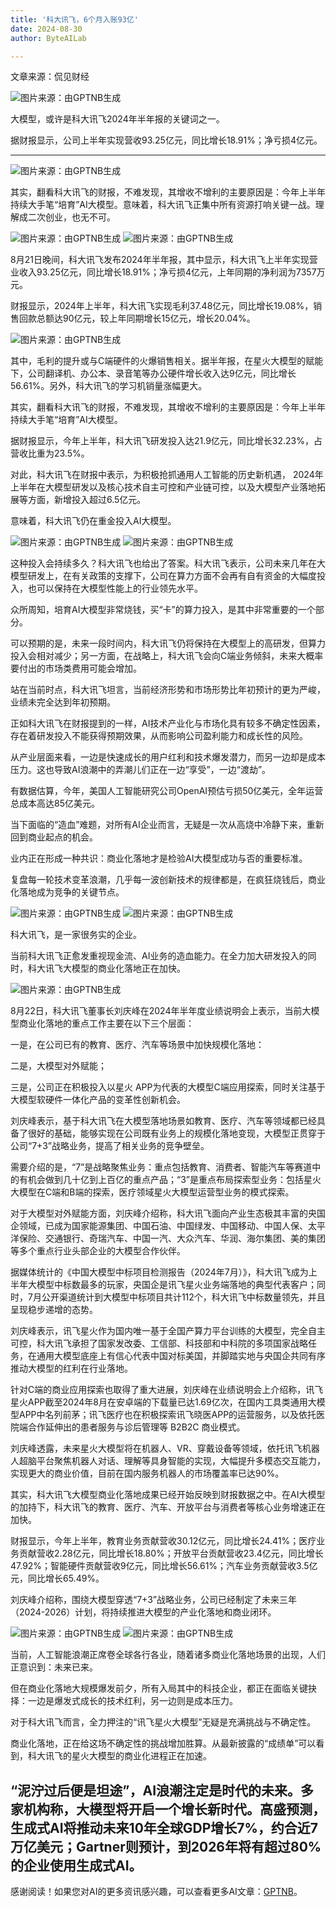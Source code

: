 ```yaml
---
title: '科大讯飞，6个月入账93亿'
date: 2024-08-30
author: ByteAILab

---
```


文章来源：侃见财经

![图片来源：由GPTNB生成](http://www.jesonc.com/upload/3B33CB85B496C0CB6FBA4C2BD79320AD/1724920190168/lrY8ZSqcIZ5SKyliXkfffbQbJnLI.png)

大模型，或许是科大讯飞2024年半年报的关键词之一。

据财报显示，公司上半年实现营收93.25亿元，同比增长18.91%；净亏损4亿元。

---


![图片来源：由GPTNB生成](http://www.jesonc.com/FuzkvkTBJJzg1gMxO72_9b4A_OA1)

其实，翻看科大讯飞的财报，不难发现，其增收不增利的主要原因是：今年上半年持续大手笔“培育”AI大模型。意味着，科大讯飞正集中所有资源打响关键一战。理解成二次创业，也无不可。

![图片来源：由GPTNB生成](http://www.jesonc.com/FkMkOuHt_xIZPjNfq9lzGQCDlA9U)
![图片来源：由GPTNB生成](http://www.jesonc.com/FulxEFJvBG_CfE6-zoxThknEpXon)

8月21日晚间，科大讯飞发布2024年半年报，其中显示，科大讯飞上半年实现营业收入93.25亿元，同比增长18.91%；净亏损4亿元，上年同期的净利润为7357万元。

财报显示，2024年上半年，科大讯飞实现毛利37.48亿元，同比增长19.08%，销售回款总额达90亿元，较上年同期增长15亿元，增长20.04%。

![图片来源：由GPTNB生成](http://www.jesonc.com/Fpmz2hTfquEcj9lbIIbN4AGsZhWW)

其中，毛利的提升或与C端硬件的火爆销售相关。据半年报，在星火大模型的赋能下，公司翻译机、办公本、录音笔等办公硬件增长收入达9亿元，同比增长56.61%。另外，科大讯飞的学习机销量涨幅更大。

其实，翻看科大讯飞的财报，不难发现，其增收不增利的主要原因是：今年上半年持续大手笔“培育”AI大模型。

据财报显示，今年上半年，科大讯飞研发投入达21.9亿元，同比增长32.23%，占营收比重为23.5%。

对此，科大讯飞在财报中表示，为积极抢抓通用人工智能的历史新机遇， 2024年上半年在大模型研发以及核心技术自主可控和产业链可控，以及大模型产业落地拓展等方面，新增投入超过6.5亿元。

意味着，科大讯飞仍在重金投入AI大模型。

![图片来源：由GPTNB生成](http://www.jesonc.com/FnNst_qJjXFSdWv3gXGYaN5G7Lrk)
![图片来源：由GPTNB生成](http://www.jesonc.com/FhPY0rJMnu0h_5fPG4oYXdnEBSVp)

这种投入会持续多久？科大讯飞也给出了答案。科大讯飞表示，公司未来几年在大模型研发上，在有关政策的支撑下，公司在算力方面不会再有自有资金的大幅度投入，也可以保持在大模型性能上的行业领先水平。

众所周知，培育AI大模型非常烧钱，买“卡”的算力投入，是其中非常重要的一个部分。

可以预期的是，未来一段时间内，科大讯飞仍将保持在大模型上的高研发，但算力投入会相对减少；另一方面，在战略上，科大讯飞会向C端业务倾斜，未来大概率要付出的市场类费用可能会增加。

站在当前时点，科大讯飞坦言，当前经济形势和市场形势比年初预计的更为严峻，业绩未完全达到年初预期。

正如科大讯飞在财报提到的一样，AI技术产业化与市场化具有较多不确定性因素，存在着研发投入不能获得预期效果，从而影响公司盈利能力和成长性的风险。

从产业层面来看，一边是快速成长的用户红利和技术爆发潜力，而另一边却是成本压力。这也导致AI浪潮中的弄潮儿们正在一边“享受”，一边“渡劫”。

有数据估算，今年，美国人工智能研究公司OpenAI预估亏损50亿美元，全年运营总成本高达85亿美元。

当下面临的“造血”难题，对所有AI企业而言，无疑是一次从高烧中冷静下来，重新回到商业起点的机会。

业内正在形成一种共识：商业化落地才是检验AI大模型成功与否的重要标准。

复盘每一轮技术变革浪潮，几乎每一波创新技术的规律都是，在疯狂烧钱后，商业化落地成为竞争的关键节点。

![图片来源：由GPTNB生成](http://www.jesonc.com/FmmW70fa2YK5QvYlSodLYrvxyWjM)
![图片来源：由GPTNB生成](http://www.jesonc.com/Ft8sH9hSb2vcDzU8XdWdLgbmH0R-)

科大讯飞，是一家很务实的企业。

当前科大讯飞正愈发重视现金流、AI业务的造血能力。在全力加大研发投入的同时，科大讯飞大模型的商业化落地正在加快。

![图片来源：由GPTNB生成](http://www.jesonc.com/FukgL6rS-yMMM6oJlQzC91Go-n7y)

8月22日，科大讯飞董事长刘庆峰在2024年半年度业绩说明会上表示，当前大模型商业化落地的重点工作主要在以下三个层面：

一是，在公司已有的教育、医疗、汽车等场景中加快规模化落地：

二是，大模型对外赋能；

三是，公司正在积极投入以星火 APP为代表的大模型C端应用探索，同时关注基于大模型软硬件一体化产品的变革性创新机会。

刘庆峰表示，基于科大讯飞在大模型落地场景如教育、医疗、汽车等领域都已经具备了很好的基础，能够实现在公司既有业务上的规模化落地变现，大模型正贯穿于公司“7+3”战略业务，提高了相关业务的竞争壁垒。

需要介绍的是，“7”是战略聚焦业务：重点包括教育、消费者、智能汽车等赛道中的有机会做到几十亿到上百亿的重点产品；“3”是重点布局探索型业务：包括星火大模型在C端和B端的探索，医疗领域星火大模型运营型业务的模式探索。

对于大模型对外赋能方面，刘庆峰介绍称，科大讯飞面向产业生态极其丰富的央国企领域，已成为国家能源集团、中国石油、中国绿发、中国移动、中国人保、太平洋保险、交通银行、奇瑞汽车、中国一汽、大众汽车、华润、海尔集团、美的集团等多个重点行业头部企业的大模型合作伙伴。

据媒体统计的《中国大模型中标项目检测报告（2024年7月）》，科大讯飞成为上半年大模型中标数最多的玩家，央国企是讯飞星火业务端落地的典型代表客户；同时，7月公开渠道统计到大模型中标项目共计112个，科大讯飞中标数量领先，并且呈现稳步递增的态势。

刘庆峰表示，讯飞星火作为国内唯一基于全国产算力平台训练的大模型，完全自主可控，科大讯飞承担了国家发改委、工信部、科技部和中科院的多项国家战略任务，在通用大模型底座上有信心代表中国对标美国，并脚踏实地与央国企共同有序推动大模型的红利在行业落地。

针对C端的商业应用探索也取得了重大进展，刘庆峰在业绩说明会上介绍称，讯飞星火APP截至2024年8月在安卓端的下载量已达1.69亿次，在国内工具类通用大模型APP中名列前茅；讯飞医疗也在积极探索讯飞晓医APP的运营服务，以及依托医院端合作延伸出的患者服务与诊后管理等 B2B2C 商业模式。

刘庆峰透露，未来星火大模型将在机器人、VR、穿戴设备等领域，依托讯飞机器人超脑平台聚焦机器人对话、理解等具身智能的实现，大幅提升多模态交互能力，实现更大的商业价值，目前在国内服务机器人的市场覆盖率已达90%。

其实，科大讯飞大模型商业化落地成果已经开始反映到财报数据之中。在AI大模型的加持下，科大讯飞的教育、医疗、汽车、开放平台与消费者等核心业务增速正在加快。

财报显示，今年上半年，教育业务贡献营收30.12亿元，同比增长24.41%；医疗业务贡献营收2.28亿元，同比增长18.80%；开放平台贡献营收23.4亿元，同比增长47.92%；智能硬件贡献营收9亿元，同比增长56.61%；汽车业务贡献营收3.5亿元，同比增长65.49%。

刘庆峰介绍称，围绕大模型穿透“7+3”战略业务，公司已经制定了未来三年（2024-2026）计划，将持续推进大模型的产业化落地和商业闭环。

![图片来源：由GPTNB生成](http://www.jesonc.com/FktaC10p2XgoSUaETopFEIz4-xnl)
![图片来源：由GPTNB生成](http://www.jesonc.com/FuuKBGNnWGsTtnkfBLy5FTPTi6mv)

当前，人工智能浪潮正席卷全球各行各业，随着诸多商业化落地场景的出现，人们正意识到：未来已来。

但在商业化落地大规模爆发前夕，所有入局其中的科技企业，都正在面临关键抉择：一边是爆发式成长的技术红利，另一边则是成本压力。

对于科大讯飞而言，全力押注的“讯飞星火大模型”无疑是充满挑战与不确定性。

商业化落地，正在给这场不确定性的挑战增加胜算。从最新披露的“成绩单”可以看到，科大讯飞的星火大模型的商业化进程正在加速。

“泥泞过后便是坦途”，AI浪潮注定是时代的未来。多家机构称，大模型将开启一个增长新时代。高盛预测，生成式AI将推动未来10年全球GDP增长7%，约合近7万亿美元；Gartner则预计，到2026年将有超过80%的企业使用生成式AI。
---
感谢阅读！如果您对AI的更多资讯感兴趣，可以查看更多AI文章：[GPTNB](https://gptnb.com)。